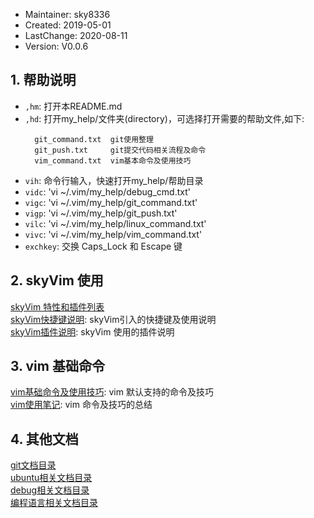 <!-- # quick start guide -->
- Maintainer: sky8336
-    Created: 2019-05-01
- LastChange: 2020-08-11
-    Version: V0.0.6

## 1. 帮助说明
- `,hm`: 打开本README.md
- `,hd`: 打开my_help/文件夹(directory)，可选择打开需要的帮助文件,如下:
  ```
	git_command.txt  git使用整理
	git_push.txt     git提交代码相关流程及命令
	vim_command.txt  vim基本命令及使用技巧
  ```
- `vih`: 命令行输入，快速打开my_help/帮助目录
- `vidc`: 'vi ~/.vim/my_help/debug_cmd.txt'
- `vigc`: 'vi ~/.vim/my_help/git_command.txt'
- `vigp`: 'vi ~/.vim/my_help/git_push.txt'
- `vilc`: 'vi ~/.vim/my_help/linux_command.txt'
- `vivc`: 'vi ~/.vim/my_help/vim_command.txt'
- `exchkey`: 交换 Caps_Lock 和 Escape 键

## 2. skyVim 使用
[skyVim 特性和插件列表](https://github.com/sky8336/skyVim/blob/master/my_help/skyVim_feature_and_plugin_list.md)<br/>
[skyVim快捷键说明](https://github.com/sky8336/skyVim/blob/master/my_help/skyVim_shortcut_key.md): skyVim引入的快捷键及使用说明<br/>
[skyVim插件说明](https://github.com/sky8336/skyVim/blob/master/my_help/skyVim_plugin_instructions.md): skyVim 使用的插件说明<br/>

## 3. vim 基础命令
[vim基础命令及使用技巧](https://github.com/sky8336/skyVim/blob/master/my_help/vim/vim_command.md): vim 默认支持的命令及技巧<br/>
[vim使用笔记](https://github.com/sky8336/skyVim/blob/master/my_help/vim/vim_usage_ref.md): vim 命令及技巧的总结<br/>


## 4. 其他文档
[git文档目录](https://github.com/sky8336/skyVim/tree/master/my_help/git)<br/>
[ubuntu相关文档目录](https://github.com/sky8336/skyVim/tree/master/my_help/ubuntu)<br/>
[debug相关文档目录](https://github.com/sky8336/skyVim/tree/master/my_help/debug)<br/>
[编程语言相关文档目录](https://github.com/sky8336/skyVim/tree/master/my_help/program_language)<br/>

